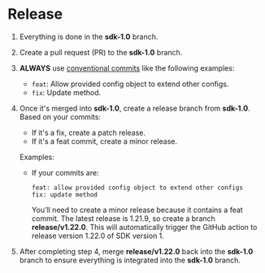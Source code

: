 # Release

1. Everything is done in the **sdk-1.0** branch.

2. Create a pull request (PR) to the **sdk-1.0** branch.

3. **ALWAYS** use [conventional commits](https://www.conventionalcommits.org/en/v1.0.0/) like the following examples:

   - `feat`: Allow provided config object to extend other configs.
   - `fix`: Update method.

4. Once it's merged into **sdk-1.0**, create a release branch from **sdk-1.0**. Based on your commits:

   - If it's a fix, create a patch release.
   - If it's a feat commit, create a minor release.

   Examples:

   - If your commits are:
     ```
     feat: allow provided config object to extend other configs
     fix: update method
     ```
     You'll need to create a minor release because it contains a feat commit. The latest release is 1.21.9, so create a branch **release/v1.22.0**. This will automatically trigger the GitHub action to release version 1.22.0 of SDK version 1.

5. After completing step 4, merge **release/v1.22.0** back into the **sdk-1.0** branch to ensure everything is integrated into the **sdk-1.0** branch.
